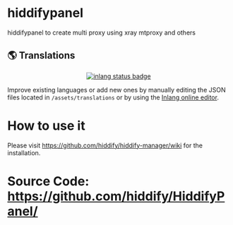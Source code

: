 # hiddifypanel 

 hiddifypanel to create multi proxy using xray mtproxy and others

## 🌎 Translations

<div align=center>
    
[![inlang status badge](https://inlang.com/badge?url=github.com/hiddify/hiddifypanel)](https://inlang.com/editor/github.com/hiddify/hiddifypanel?ref=badge)
</div>

Improve existing languages or add new ones by manually editing the JSON files located in `/assets/translations` or by using the [Inlang online editor](https://inlang.com/editor/github.com/hiddify/hiddifypanel).

# How to use it
Please visit https://github.com/hiddify/hiddify-manager/wiki for the installation.

# Source Code: https://github.com/hiddify/HiddifyPanel/
<!--
## Installation

From source:

```bash
git clone https://github.com/hiddify/HiddifyPanel hiddifypanel
cd hiddifypanel
make install
```

From pypi:

```bash
pip install hiddifypanel
```

## Executing

This application has a CLI interface that extends the Flask CLI.

Just run:

```bash
$ hiddifypanel
```

or

```bash
$ python -m hiddifypanel
```

To see the help message and usage instructions.

## First run

```bash
hiddifypanel init-db   # run once
echo localhost:9000/$(hiddifypanel admin-path)
hiddifypanel run
```


> **Note**: You can also use `flask run` to run the application.

-->
